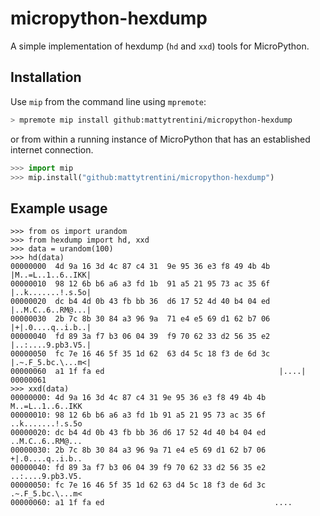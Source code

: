 # micropython-hexdump

A simple implementation of hexdump (`hd` and `xxd`) tools for MicroPython.

## Installation

Use `mip` from the command line using `mpremote`:

```bash
> mpremote mip install github:mattytrentini/micropython-hexdump
```

or from within a running instance of MicroPython that has an established
internet connection.

```python
>>> import mip
>>> mip.install("github:mattytrentini/micropython-hexdump")
```

## Example usage

```text
>>> from os import urandom
>>> from hexdump import hd, xxd
>>> data = urandom(100)
>>> hd(data)
00000000  4d 9a 16 3d 4c 87 c4 31  9e 95 36 e3 f8 49 4b 4b  |M..=L..1..6..IKK|
00000010  98 12 6b b6 a6 a3 fd 1b  91 a5 21 95 73 ac 35 6f  |..k.......!.s.5o|
00000020  dc b4 4d 0b 43 fb bb 36  d6 17 52 4d 40 b4 04 ed  |..M.C..6..RM@...|
00000030  2b 7c 8b 30 84 a3 96 9a  71 e4 e5 69 d1 62 b7 06  |+|.0....q..i.b..|
00000040  fd 89 3a f7 b3 06 04 39  f9 70 62 33 d2 56 35 e2  |..:....9.pb3.V5.|
00000050  fc 7e 16 46 5f 35 1d 62  63 d4 5c 18 f3 de 6d 3c  |.~.F_5.bc.\...m<|
00000060  a1 1f fa ed                                       |....|
00000061
>>> xxd(data)
00000000: 4d 9a 16 3d 4c 87 c4 31 9e 95 36 e3 f8 49 4b 4b  M..=L..1..6..IKK
00000010: 98 12 6b b6 a6 a3 fd 1b 91 a5 21 95 73 ac 35 6f  ..k.......!.s.5o
00000020: dc b4 4d 0b 43 fb bb 36 d6 17 52 4d 40 b4 04 ed  ..M.C..6..RM@...
00000030: 2b 7c 8b 30 84 a3 96 9a 71 e4 e5 69 d1 62 b7 06  +|.0....q..i.b..
00000040: fd 89 3a f7 b3 06 04 39 f9 70 62 33 d2 56 35 e2  ..:....9.pb3.V5.
00000050: fc 7e 16 46 5f 35 1d 62 63 d4 5c 18 f3 de 6d 3c  .~.F_5.bc.\...m<
00000060: a1 1f fa ed                                      ....
```
